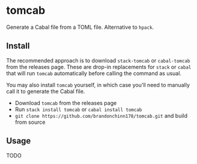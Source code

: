 # tomcab

Generate a Cabal file from a TOML file. Alternative to `hpack`.

## Install

The recommended approach is to download `stack-tomcab` or `cabal-tomcab` from the releases page. These are drop-in replacements for `stack` or `cabal` that will run `tomcab` automatically before calling the command as usual.

You may also install `tomcab` yourself, in which case you'll need to manually call it to generate the Cabal file.

* Download `tomcab` from the releases page
* Run `stack install tomcab` or `cabal install tomcab`
* `git clone https://github.com/brandonchinn178/tomcab.git` and build from source

## Usage

TODO
